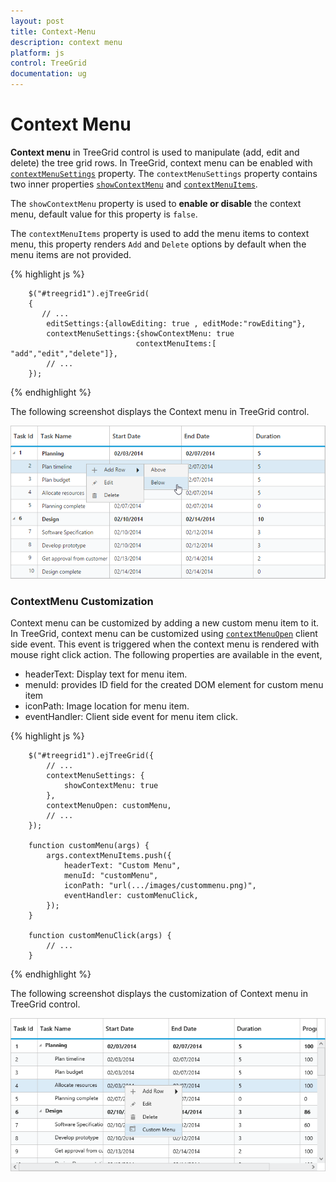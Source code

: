 ```yaml
---
layout: post
title: Context-Menu
description: context menu
platform: js
control: TreeGrid
documentation: ug
---
```


# Context Menu

**Context menu** in TreeGrid control is used to manipulate (add, edit and delete) the tree grid rows. In TreeGrid, context menu can be enabled with [`contextMenuSettings`](/js/api/ejtreegrid#contextmenusettingsspan-classtype-signature-type-objectobjectspan "contextMenuSettings") property. The `contextMenuSettings` property contains two inner properties [`showContextMenu`](/js/api/ejtreegrid#contextmenusettingsshowcontextmenuspan-classtype-signature-type-booleanbooleanspan "contextMenuSettings.showContextMenu") and [`contextMenuItems`](/js/api/ejtreegrid#contextmenusettingscontextmenuitemsspan-classtype-signature-type-arrayarrayspan "contextMenuSettings.contextMenuItems").

The `showContextMenu` property is used to **enable or disable** the context menu, default value for this property is `false`.

The `contextMenuItems` property is used to add the menu items to context menu, this property renders `Add` and `Delete` options by default when the menu items are not provided.

{% highlight js %}

        $("#treegrid1").ejTreeGrid(
        {   
           // ...     
            editSettings:{allowEditing: true , editMode:"rowEditing"},
            contextMenuSettings:{showContextMenu: true 
                                contextMenuItems:[ "add","edit","delete"]},
            // ...             
        });

{% endhighlight %}

The following screenshot displays the Context menu in TreeGrid control.

![](/js/TreeGrid/Context-Menu_images/Context-Menu_img1.png)

### ContextMenu Customization

Context menu can be customized by adding a new custom menu item to it. In TreeGrid, context menu can be customized using [`contextMenuOpen`](/js/api/ejtreegrid#contextmenuopen "contextMenuOpen") client side event. This event is triggered when the context menu is rendered with mouse right click action. The following properties are available in the event,

* headerText: Display text for menu item.
* menuId: provides ID field for the created DOM element for custom menu item
* iconPath: Image location for menu item.
* eventHandler: Client side event for menu item click.

{% highlight js %}

        $("#treegrid1").ejTreeGrid({
            // ...     
            contextMenuSettings: {
                showContextMenu: true
            },
            contextMenuOpen: customMenu,
            // ...             
        });

        function customMenu(args) {
            args.contextMenuItems.push({
                headerText: "Custom Menu",
                menuId: "customMenu",
                iconPath: "url(.../images/custommenu.png)",
                eventHandler: customMenuClick,
            });
        }

        function customMenuClick(args) {
            // ...
        }

{% endhighlight %}

The following screenshot displays the customization of Context menu in TreeGrid control.

![](/js/TreeGrid/Context-Menu_images/Context-Menu_img2.jpg)

